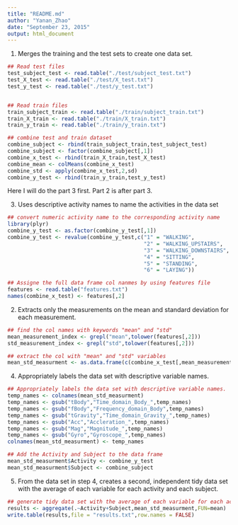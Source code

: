 ```yaml
---
title: "README.md"
author: "Yanan_Zhao"
date: "September 23, 2015"
output: html_document
---
```


1. Merges the training and the test sets to create one data set.

```r
## Read test files
test_subject_test <- read.table("./test/subject_test.txt")
test_X_test <- read.table("./test/X_test.txt")
test_y_test <- read.table("./test/y_test.txt")


## Read train files
train_subject_train <- read.table("./train/subject_train.txt")
train_X_train <- read.table("./train/X_train.txt")
train_y_train <- read.table("./train/y_train.txt")

## combine test and train dataset
combine_subject <- rbind(train_subject_train,test_subject_test)
combine_subject <- factor(combine_subject[,1])
combine_x_test <- rbind(train_X_train,test_X_test)
combine_mean <- colMeans(combine_x_test)
combine_std <- apply(combine_x_test,2,sd)
combine_y_test <- rbind(train_y_train,test_y_test)
```

Here I will do the part 3 first. Part 2 is after part 3.

3. Uses descriptive activity names to name the activities in the data set


```r
## convert numeric activity name to the corresponding activity name
library(plyr)
combine_y_test <- as.factor(combine_y_test[,1])
combine_y_test <- revalue(combine_y_test,c("1" = "WALKING", 
                                           "2" = "WALKING_UPSTAIRS",
                                           "3" = "WALKING_DOWNSTAIRS",
                                           "4" = "SITTING",
                                           "5" = "STANDING",
                                           "6" = "LAYING"))

## Assigne the full data frame col nanmes by using features file
features <- read.table("features.txt")
names(combine_x_test) <- features[,2]
```

2. Extracts only the measurements on the mean and standard deviation for each measurement. 


```r
## find the col names with keywords "mean" and "std"
mean_measurement_index <- grepl("mean",tolower(features[,2]))
std_measurement_index <- grepl("std",tolower(features[,2]))

## extract the col with "mean" and "std" variables
mean_std_measurment <- as.data.frame(c(combine_x_test[,mean_measurement_index],combine_x_test[,std_measurement_index]))
```

4. Appropriately labels the data set with descriptive variable names. 


```r
## Appropriately labels the data set with descriptive variable names.
temp_names <- colnames(mean_std_measurment)
temp_names <- gsub("tBody","Time_domain_Body_",temp_names)
temp_names <- gsub("fBody","Frequency_domain_Body",temp_names)
temp_names <- gsub("tGravity","Time_domain_Gravity_",temp_names)
temp_names <- gsub("Acc","Accleration_",temp_names)
temp_names <- gsub("Mag","Magnitude_",temp_names)
temp_names <- gsub("Gyro","Gyroscope_",temp_names)
colnames(mean_std_measurment) <- temp_names

## Add the Activity and Subject to the data frame
mean_std_measurment$Activity <- combine_y_test
mean_std_measurment$Subject <- combine_subject
```

5. From the data set in step 4, creates a second, independent tidy data set with the average of each variable for each activity and each subject.


```r
## generate tidy data set with the average of each variable for each activity and each subject
results <- aggregate(.~Activity+Subject,mean_std_measurment,FUN=mean)
write.table(results,file = "results.txt",row.names = FALSE)
```
